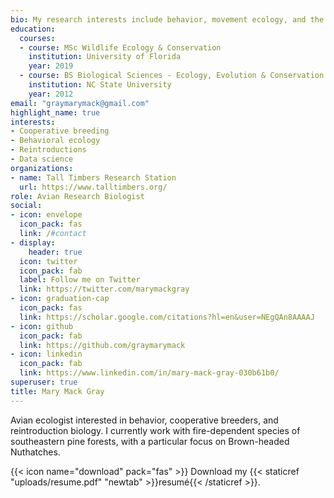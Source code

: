 ```yaml
---
bio: My research interests include behavior, movement ecology, and the causes & consequences of avian population declines
education:
  courses:
  - course: MSc Wildlife Ecology & Conservation
    institution: University of Florida
    year: 2019
  - course: BS Biological Sciences - Ecology, Evolution & Conservation
    institution: NC State University
    year: 2012
email: "graymarymack@gmail.com"
highlight_name: true
interests:
- Cooperative breeding
- Behavioral ecology
- Reintroductions
- Data science
organizations:
- name: Tall Timbers Research Station
  url: https://www.talltimbers.org/
role: Avian Research Biologist
social:
- icon: envelope
  icon_pack: fas
  link: /#contact
- display:
    header: true
  icon: twitter
  icon_pack: fab
  label: Follow me on Twitter
  link: https://twitter.com/marymackgray
- icon: graduation-cap
  icon_pack: fas
  link: https://scholar.google.com/citations?hl=en&user=NEgQAn8AAAAJ
- icon: github
  icon_pack: fab
  link: https://github.com/graymarymack
- icon: linkedin
  icon_pack: fab
  link: https://www.linkedin.com/in/mary-mack-gray-030b61b0/
superuser: true
title: Mary Mack Gray
---
```


Avian ecologist interested in behavior, cooperative breeders, and reintroduction biology. I currently work with fire-dependent species of southeastern pine forests, with a particular focus on Brown-headed Nuthatches.


{{< icon name="download" pack="fas" >}} Download my {{< staticref "uploads/resume.pdf" "newtab" >}}resumé{{< /staticref >}}.
